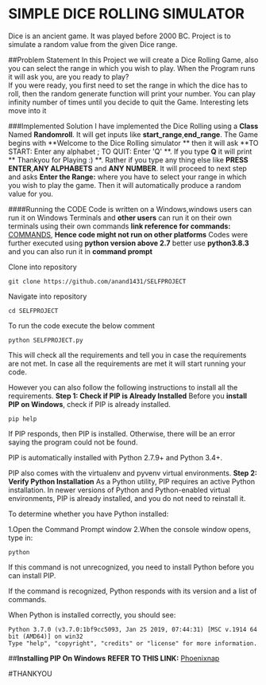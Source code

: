 # SIMPLE DICE ROLLING SIMULATOR
Dice is an ancient game. It was played before 2000 BC.
Project is to simulate a random value from the given Dice range.

##Problem Statement
In this Project we will create a Dice Rolling Game, also you can select the range in which you wish to play. 
When the Program runs it will ask you, are you ready to play?  
If you were ready, you first need to set the range in which the dice has to roll, then the random generate function will print your number. 
You can play infinity number of times until you decide to quit the Game.
Interesting lets move into it

###Implemented Solution
I have implemented the Dice Rolling using a **Class** Named **Randomroll**. It will get inputs like **start_range**,**end_range**.
The Game begins with **Welcome to the Dice Rolling simulator ** then it will ask **TO START: Enter any alphabet ; TO QUIT: Enter 'Q' **. If you type **Q** it will print ** Thankyou for Playing :) **.
Rather if you type any thing else like **PRESS ENTER**,**ANY ALPHABETS** and **ANY NUMBER**. It will proceed to next step and asks **Enter the Range:** where you have to select your range in which you wish to play the game.
Then it will automatically produce a random value for you.

####Running the CODE
Code is written on a Windows,windows users can run it on Windows Terminals and **other users** can run it on their own terminals using their own commands **link reference for commands:** [COMMANDS](https://www.lemoda.net/windows/windows2unix/windows2unix.html), **Hence code might not run on other platforms** 
Codes were further executed using **python version above 2.7** better use **python3.8.3** and you can also run it in **command prompt** 

Clone into repository
```batch
git clone https://github.com/anand1431/SELFPROJECT    
```
Navigate into repository
```batch
cd SELFPROJECT
```

To run the code execute the below comment 
``` batch
python SELFPROJECT.py
```
This will check all the requirements and tell you in case the requirements are not met. In case all the requirements are met it will start running your code.

However you can also follow the following instructions to install all the requirements.
**Step 1: Check if PIP is Already Installed**
Before you **install PIP on Windows**, check if PIP is already installed.
```batch
pip help
```
If PIP responds, then PIP is installed. Otherwise, there will be an error saying the program could not be found.

PIP is automatically installed with Python 2.7.9+ and Python 3.4+.

PIP also comes with the virtualenv and pyvenv virtual environments.
**Step 2: Verify Python Installation**
As a Python utility, PIP requires an active Python installation. In newer versions of Python and Python-enabled virtual environments, PIP is already installed, and you do not need to reinstall it.

To determine whether you have Python installed:

1.Open the Command Prompt window
2.When the console window opens, type in:
```batch
python
```
If this command is not unrecognized, you need to install Python before you can install PIP.

If the command is recognized, Python responds with its version and a list of commands.

When Python is installed correctly, you should see:
```batch
Python 3.7.0 (v3.7.0:1bf9cc5093, Jan 25 2019, 07:44:31) [MSC v.1914 64 bit (AMD64)] on win32
Type "help", "copyright", "credits" or "license" for more information.
```
##**Installing PIP On Windows**
**REFER TO THIS LINK:** [Phoenixnap](https://phoenixnap.com/kb/install-pip-windows)

#THANKYOU

